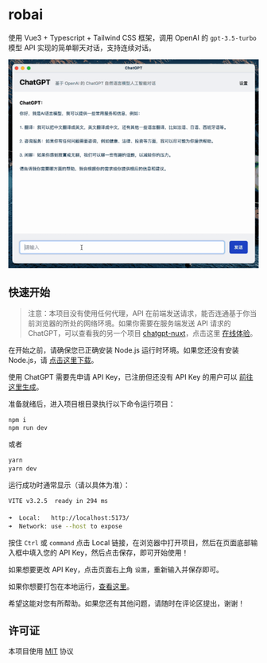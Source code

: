# robai

使用 Vue3 + Typescript + Tailwind CSS 框架，调用 OpenAI 的 `gpt-3.5-turbo` 模型 API 实现的简单聊天对话，支持连续对话。

![preview](img/preview.gif)

## 快速开始

>注意：本项目没有使用任何代理，API 在前端发送请求，能否连通基于你当前浏览器的所处的网络环境。如果你需要在服务端发送 API 请求的 ChatGPT，可以查看我的另一个项目 [chatgpt-nuxt](https://github.com/lianginx/chatgpt-nuxt)，点击这里 [在线体验](http://ai.in-x.cc/)。

在开始之前，请确保您已正确安装 Node.js 运行时环境。如果您还没有安装 Node.js，请 [点击这里下载](https://nodejs.org/zh-cn/)。

使用 ChatGPT 需要先申请 API Key，已注册但还没有 API Key 的用户可以 [前往这里生成](https://platform.openai.com/account/api-keys)。

准备就绪后，进入项目根目录执行以下命令运行项目：

```bash
npm i
npm run dev
```

或者

```bash
yarn
yarn dev
```

运行成功时通常显示（请以具体为准）：

```bash
VITE v3.2.5  ready in 294 ms

➜  Local:   http://localhost:5173/
➜  Network: use --host to expose
```

按住 `Ctrl` 或 `command` 点击 Local 链接，在浏览器中打开项目，然后在页面底部输入框中填入您的 API Key，然后点击保存，即可开始使用！

如果想要更改 API Key，点击页面右上角 `设置`，重新输入并保存即可。

如果你想要打包在本地运行，[查看这里](/docs/electron-packaging-guide.md)。

希望这能对您有所帮助。如果您还有其他问题，请随时在评论区提出，谢谢！

## 许可证

本项目使用 [MIT](LICENSE) 协议
